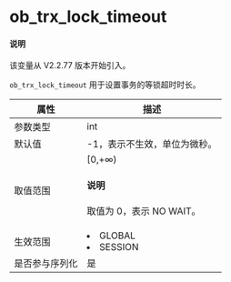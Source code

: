 # ob_trx_lock_timeout

<main id="notice" type='explain'>
<h4>说明</h4>
<p>该变量从 V2.2.77 版本开始引入。</p>
</main>

`ob_trx_lock_timeout` 用于设置事务的等锁超时时长。

| **属性**  |                                                   **描述**                                                   |
|---------|------------------------------------------------------------------------------------------------------------|
| 参数类型    | int                     |
| 默认值     | -1，表示不生效，单位为微秒。                      |
| 取值范围    | [0,+∞)<main id="notice" type='explain'><h4>说明</h4><p>取值为 0，表示 NO WAIT。</p></main>          |
| 生效范围    | <li> GLOBAL   <li> SESSION    |
| 是否参与序列化 | 是                       |
